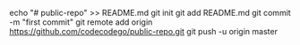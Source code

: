 echo "# public-repo" >> README.md
git init
git add README.md
git commit -m "first commit"
git remote add origin https://github.com/codecodego/public-repo.git
git push -u origin master
